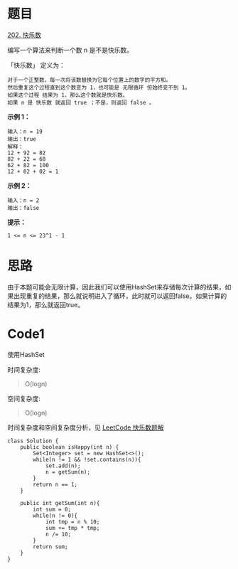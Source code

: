 # 题目
[202. 快乐数](https://leetcode.cn/problems/happy-number/)

编写一个算法来判断一个数 n 是不是快乐数。

「快乐数」 定义为：

``` 
对于一个正整数，每一次将该数替换为它每个位置上的数字的平方和。
然后重复这个过程直到这个数变为 1，也可能是 无限循环 但始终变不到 1。
如果这个过程 结果为 1，那么这个数就是快乐数。
如果 n 是 快乐数 就返回 true ；不是，则返回 false 。
```

**示例 1：**

```
输入：n = 19
输出：true
解释：
12 + 92 = 82
82 + 22 = 68
62 + 82 = 100
12 + 02 + 02 = 1
```

**示例 2：**

``` 
输入：n = 2
输出：false
```

**提示：**

``` 
1 <= n <= 23^1 - 1
```
# 思路
由于本题可能会无限计算，因此我们可以使用HashSet来存储每次计算的结果，如果出现重复的结果，那么就说明进入了循环，此时就可以返回false。如果计算的结果为1，那么就返回true。

# Code1
使用HashSet

时间复杂度:
>O(logn)

空间复杂度:
> O(logn)  

时间复杂度和空间复杂度分析，见 [LeetCode 快乐数题解](https://leetcode.cn/problems/happy-number/solutions/224894/kuai-le-shu-by-leetcode-solution/)
``` 
class Solution {
    public boolean isHappy(int n) {
        Set<Integer> set = new HashSet<>();
        while(n != 1 && !set.contains(n)){
            set.add(n);
            n = getSum(n);
        }
        return n == 1;
    }

    public int getSum(int n){
        int sum = 0;
        while(n != 0){
            int tmp = n % 10;
            sum += tmp * tmp;
            n /= 10;
        }
        return sum;
    }
}
```